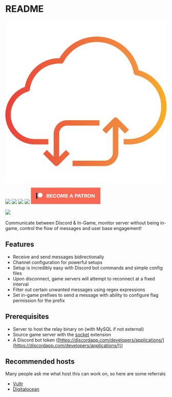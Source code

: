 # README

![](.gitbook/assets/cloud-computing%20%281%29.svg)

 [![](https://img.shields.io/travis/com/rumblefrog/source-chat-relay.svg?style=for-the-badge)](https://travis-ci.com/rumblefrog/source-chat-relay) [![](https://img.shields.io/discord/443915420324331521.svg?style=for-the-badge)](https://discord.gg/TZ4BsrQ) [![](https://img.shields.io/github/issues/rumblefrog/source-chat-relay.svg?style=for-the-badge)](https://github.com/rumblefrog/source-chat-relay/issues) [![](https://img.shields.io/github/license/rumblefrog/source-chat-relay.svg?style=for-the-badge)](https://github.com/rumblefrog/source-chat-relay/blob/master/LICENSE) [![](.gitbook/assets/become_a_patron_button%20%282%29.png)](https://www.patreon.com/bePatron?u=962681)

![](.gitbook/assets/preview%20%281%29.gif)

Communicate between Discord & In-Game, monitor server without being in-game, control the flow of messages and user base engagement!

## Features

* Receive and send messages bidirectionally
* Channel configuration for powerful setups
* Setup is incredibly easy with Discord bot commands and simple config files
* Upon disconnect, game servers will attempt to reconnect at a fixed interval
* Filter out certain unwanted messages using regex expressions
* Set in-game prefixes to send a message with ability to configure flag permission for the prefix

## Prerequisites

* Server to host the relay binary on \(with MySQL if not external\)
* Source game server with the [socket](https://forums.alliedmods.net/showthread.php?t=67640) extension
* A Discord bot token \([https://discordapp.com/developers/applications/](https://discordapp.com/developers/applications/)\)

## Recommended hosts

Many people ask me what host this can work on, so here are some referrals

* [Vultr](https://www.vultr.com/?ref=7553630)
* [Digitalocean](https://m.do.co/c/87ffbbdddbe9)

